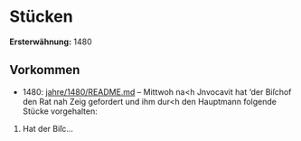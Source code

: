 # Stücken

**Ersterwähnung:** 1480

## Vorkommen
- 1480: [jahre/1480/README.md](../jahre/1480/README.md) – Mittwoh na<h Jnvocavit hat ‘der Biſchof den Rat
nah Zeig gefordert und ihm dur<h den Hauptmann
folgende Stücke vorgehalten:

1) Hat der Biſc...
